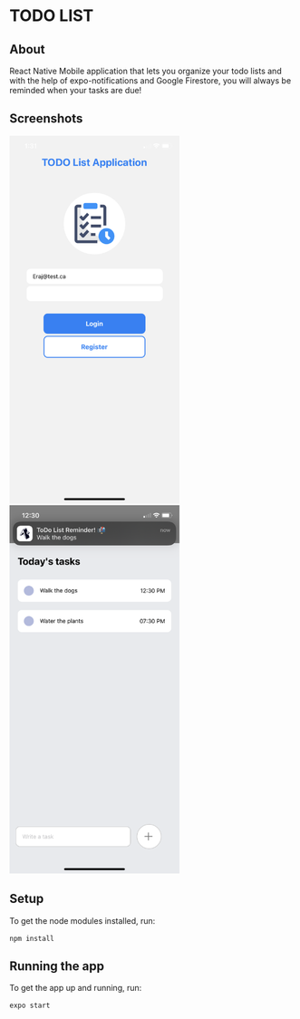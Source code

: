 # TODO LIST

## About

React Native Mobile application that lets you organize your todo lists and with the help of expo-notifications and Google Firestore, you will always be reminded when your tasks are due! 


## Screenshots
  <a >
  <img
  alt="Home Screen"
  width="300"
  src="/screenshots/homescreen.png"
  />
<img
  alt="Notification Feature"
  width="300"
  src="/screenshots/notification.png"
  />
</a>
  
## Setup

To get the node modules installed, run:

```shell
npm install
```

## Running the app

To get the app up and running, run:

```shell
expo start 
```

